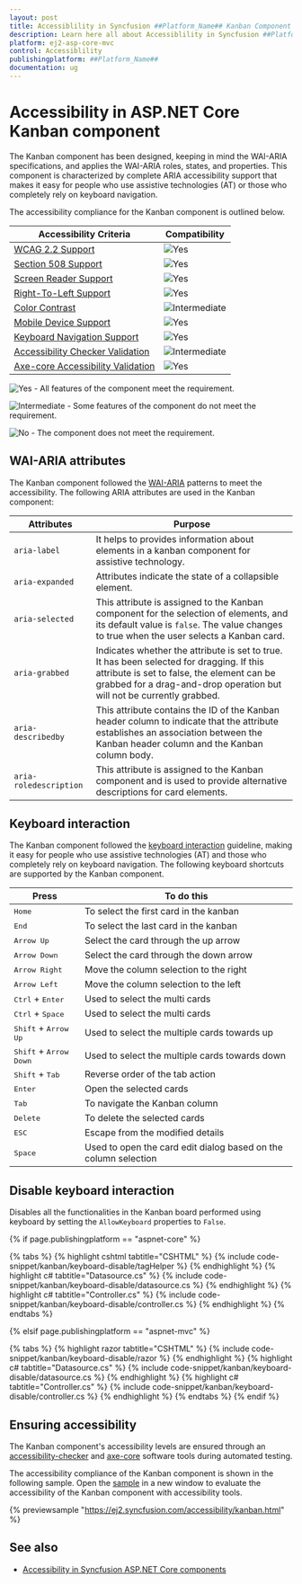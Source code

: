 ```yaml
---
layout: post
title: Accessiblility in Syncfusion ##Platform_Name## Kanban Component
description: Learn here all about Accessiblility in Syncfusion ##Platform_Name## Kanban component of Syncfusion Essential JS 2 and more.
platform: ej2-asp-core-mvc
control: Accessiblility
publishingplatform: ##Platform_Name##
documentation: ug
---
```


# Accessibility in ASP.NET Core Kanban component

The Kanban component has been designed, keeping in mind the WAI-ARIA specifications, and applies the WAI-ARIA roles, states, and properties. This component is characterized by complete ARIA accessibility support that makes it easy for people who use assistive technologies (AT) or those who completely rely on keyboard navigation.

The accessibility compliance for the Kanban component is outlined below.

| Accessibility Criteria | Compatibility |
| -- | -- |
| [WCAG 2.2 Support](../common/accessibility#accessibility-standards) | ![Yes](https://cdn.syncfusion.com/content/images/landing-page/yes.png) |
| [Section 508 Support](../common/accessibility#accessibility-standards) | ![Yes](https://cdn.syncfusion.com/content/images/landing-page/yes.png) |
| [Screen Reader Support](../common/accessibility#screen-reader-support) | ![Yes](https://cdn.syncfusion.com/content/images/landing-page/yes.png) |
| [Right-To-Left Support](../common/accessibility#right-to-left-support) | ![Yes](https://cdn.syncfusion.com/content/images/landing-page/yes.png) |
| [Color Contrast](../common/accessibility#color-contrast) | ![Intermediate](https://cdn.syncfusion.com/content/images/landing-page/intermediate.png) |
| [Mobile Device Support](../common/accessibility#mobile-device-support) | ![Yes](https://cdn.syncfusion.com/content/images/landing-page/yes.png) |
| [Keyboard Navigation Support](../common/accessibility#keyboard-navigation-support) | ![Yes](https://cdn.syncfusion.com/content/images/landing-page/yes.png) |
| [Accessibility Checker Validation](../common/accessibility#ensuring-accessibility) | ![Intermediate](https://cdn.syncfusion.com/content/images/landing-page/intermediate.png) |
| [Axe-core Accessibility Validation](../common/accessibility#ensuring-accessibility) | ![Yes](https://cdn.syncfusion.com/content/images/landing-page/yes.png) |

<style>
    .post .post-content img {
        display: inline-block;
        margin: 0.5em 0;
    }
</style>
![Yes](https://cdn.syncfusion.com/content/images/landing-page/yes.png) - All features of the component meet the requirement.

![Intermediate](https://cdn.syncfusion.com/content/images/landing-page/intermediate.png)  - Some features of the component do not meet the requirement.

![No](https://cdn.syncfusion.com/content/images/landing-page/no.png)  - The component does not meet the requirement.

## WAI-ARIA attributes

The Kanban component followed the [WAI-ARIA](https://www.w3.org/WAI/ARIA/apg/patterns/alert/) patterns to meet the accessibility. The following ARIA attributes are used in the Kanban component:

| Attributes | Purpose |
| --- | --- |
| `aria-label` |  It helps to provides information about elements in a kanban component for assistive technology. |
| `aria-expanded` | Attributes indicate the state of a collapsible element. |
| `aria-selected` | This attribute is assigned to the Kanban component for the selection of elements, and its default value is `false`. The value changes to true when the user selects a Kanban card. |
| `aria-grabbed` | Indicates whether the attribute is set to true. It has been selected for dragging. If this attribute is set to false, the element can be grabbed for a drag-and-drop operation but will not be currently grabbed. |
| `aria-describedby` | This attribute contains the ID of the Kanban header column to indicate that the attribute establishes an association between the Kanban header column and the Kanban column body. |
| `aria-roledescription` | This attribute is assigned to the Kanban component and is used to provide alternative descriptions for card elements. |

## Keyboard interaction

The Kanban component followed the [keyboard interaction](https://www.w3.org/WAI/ARIA/apg/patterns/alert/#keyboardinteraction) guideline, making it easy for people who use assistive technologies (AT) and those who completely rely on keyboard navigation. The following keyboard shortcuts are supported by the Kanban component.

| **Press** | **To do this** |
| --- | --- |
| <kbd>Home</kbd> | To select the first card in the kanban |
| <kbd>End</kbd> | To select the last card in the kanban |
| <kbd>Arrow Up</kbd> | Select the card through the up arrow |
| <kbd>Arrow Down</kbd> | Select the card through the down arrow |
| <kbd>Arrow Right</kbd> | Move the column selection to the right |
| <kbd>Arrow Left</kbd> | Move the column selection to the left |
| <kbd>Ctrl</kbd> + <kbd>Enter</kbd> | Used to select the multi cards |
| <kbd>Ctrl</kbd> + <kbd>Space</kbd> | Used to select the multi cards |
| <kbd>Shift</kbd> + <kbd>Arrow Up</kbd> | Used to select the multiple cards towards up |
| <kbd>Shift</kbd> + <kbd>Arrow Down</kbd> | Used to select the multiple cards towards down |
| <kbd>Shift</kbd> + <kbd>Tab</kbd> | Reverse order of the tab action |
| <kbd>Enter</kbd> | Open the selected cards |
| <kbd>Tab</kbd> | To navigate the Kanban column |
| <kbd>Delete</kbd> | To delete the selected cards |
| <kbd>ESC</kbd> | Escape from the modified details |
| <kbd>Space</kbd> | Used to open the card edit dialog based on the column selection |

## Disable keyboard interaction

Disables all the functionalities in the Kanban board performed using keyboard by setting the `AllowKeyboard` properties to `False`.

{% if page.publishingplatform == "aspnet-core" %}

{% tabs %}
{% highlight cshtml tabtitle="CSHTML" %}
{% include code-snippet/kanban/keyboard-disable/tagHelper %}
{% endhighlight %}
{% highlight c# tabtitle="Datasource.cs" %}
{% include code-snippet/kanban/keyboard-disable/datasource.cs %}
{% endhighlight %}
{% highlight c# tabtitle="Controller.cs" %}
{% include code-snippet/kanban/keyboard-disable/controller.cs %}
{% endhighlight %}
{% endtabs %}

{% elsif page.publishingplatform == "aspnet-mvc" %}

{% tabs %}
{% highlight razor tabtitle="CSHTML" %}
{% include code-snippet/kanban/keyboard-disable/razor %}
{% endhighlight %}
{% highlight c# tabtitle="Datasource.cs" %}
{% include code-snippet/kanban/keyboard-disable/datasource.cs %}
{% endhighlight %}
{% highlight c# tabtitle="Controller.cs" %}
{% include code-snippet/kanban/keyboard-disable/controller.cs %}
{% endhighlight %}
{% endtabs %}
{% endif %}

## Ensuring accessibility

The Kanban component's accessibility levels are ensured through an [accessibility-checker](https://www.npmjs.com/package/accessibility-checker) and [axe-core](https://www.npmjs.com/package/axe-core) software tools during automated testing.

The accessibility compliance of the Kanban component is shown in the following sample. Open the [sample](https://ej2.syncfusion.com/accessibility/kanban.html) in a new window to evaluate the accessibility of the Kanban component with accessibility tools.

{% previewsample "<https://ej2.syncfusion.com/accessibility/kanban.html>" %}

## See also

* [Accessibility in Syncfusion ASP.NET Core components](../common/accessibility)